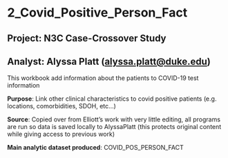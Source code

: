 # 2_Covid_Positive_Person_Fact
## Project: N3C Case-Crossover Study
## Analyst: Alyssa Platt (alyssa.platt@duke.edu)

This workbook add information about the patients to COVID-19 test information

**Purpose**:                       Link other clinical characteristics to covid positive patients (e.g. locations, comorbidities, SDOH, etc…) 

**Source**:                         Copied over from Elliott’s work with very little editing, all programs are run so data is saved locally to 
                                    AlyssaPlatt (this protects original content while giving access to previous work)

**Main analytic dataset produced**: COVID_POS_PERSON_FACT





